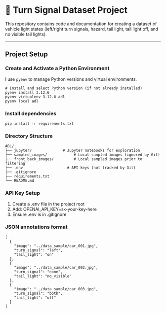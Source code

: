 # 🚗 Turn Signal Dataset Project

This repository contains code and documentation for creating a dataset of vehicle light states (left/right turn signals, hazard, tail light, tail light off, and no visible tail lights).  

---

## Project Setup

### Create and Activate a Python Environment

I use `pyenv` to manage Python versions and virtual environments.

```
# Install and select Python version (if not already installed)
pyenv install 3.12.6
pyenv virtualenv 3.12.6 adl
pyenv local adl
```

### Install dependencies

```
pip install -r requirements.txt
```

### Directory Structure

```
ADL/
├── jupyter/              # Jupyter notebooks for exploration
├── sampled_images/            # Local sampled images (ignored by Git)
├── front_back_images/         # Local sampled images prior to filtering
├── .env                    # API keys (not tracked by Git)
├── .gitignore
├── requirements.txt
└── README.md
```

### API Key Setup

1. Create a .env file in the project root
2. Add: OPENAI_API_KEY=sk-your-key-here
3. Ensure .env is in .gitignore 

### JSON annotations format

```
[
  {
    "image": "../data_sample/car_001.jpg",
    "turn_signal": "left",
    "tail_light": "on"
  },
  {
    "image": "../data_sample/car_002.jpg",
    "turn_signal": "none",
    "tail_light": "no_visible"
  },
  {
    "image": "../data_sample/car_003.jpg",
    "turn_signal": "both",
    "tail_light": "off"
  }
]
```
